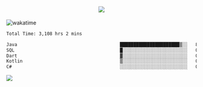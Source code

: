 <h1 align="center">
  <img src="https://readme-typing-svg.herokuapp.com/?font=Righteous&size=35&center=true&vCenter=true&width=500&height=70&duration=4000&lines=Hi!+%F0%9F%91%8B+I%27m+Ali%20Osman!;" />
</h1>


![wakatime](https://wakatime.com/share/@aliosmanoktar/3a8ffe71-6da4-4964-913b-2f09afbe53bf.svg?cache=none)
<!--START_SECTION:waka-->

```txt
Total Time: 3,108 hrs 2 mins

Java                                      ██████████████████████▒░░   89.34 %
SQL                                       █░░░░░░░░░░░░░░░░░░░░░░░░   04.27 %
Dart                                      ▓░░░░░░░░░░░░░░░░░░░░░░░░   02.23 %
Kotlin                                    ▒░░░░░░░░░░░░░░░░░░░░░░░░   00.71 %
C#                                        ░░░░░░░░░░░░░░░░░░░░░░░░░   00.66 %
```

<!--END_SECTION:waka-->

<img src="https://profile-counter.glitch.me/aliosmanoktar/count.svg" />

